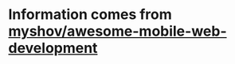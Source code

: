 # Information comes from [myshov/awesome-mobile-web-development](https://github.com/myshov/awesome-mobile-web-development)


